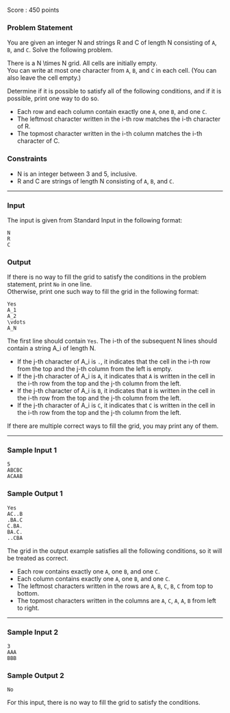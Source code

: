 Score : 450 points

### Problem Statement

You are given an integer N and strings R and C of length N consisting of `A`, `B`, and `C`. Solve the following problem.

There is a N \times N grid. All cells are initially empty.  
You can write at most one character from `A`, `B`, and `C` in each cell. (You can also leave the cell empty.)

Determine if it is possible to satisfy all of the following conditions, and if it is possible, print one way to do so.

* Each row and each column contain exactly one `A`, one `B`, and one `C`.
* The leftmost character written in the i-th row matches the i-th character of R.
* The topmost character written in the i-th column matches the i-th character of C.

### Constraints

* N is an integer between 3 and 5, inclusive.
* R and C are strings of length N consisting of `A`, `B`, and `C`.

---

### Input

The input is given from Standard Input in the following format:

```
N
R
C
```

### Output

If there is no way to fill the grid to satisfy the conditions in the problem statement, print `No` in one line.  
Otherwise, print one such way to fill the grid in the following format:

```
Yes
A_1
A_2
\vdots
A_N
```

The first line should contain `Yes`.
The i-th of the subsequent N lines should contain a string A\_i of length N.

* If the j-th character of A\_i is `.`, it indicates that the cell in the i-th row from the top and the j-th column from the left is empty.
* If the j-th character of A\_i is `A`, it indicates that `A` is written in the cell in the i-th row from the top and the j-th column from the left.
* If the j-th character of A\_i is `B`, it indicates that `B` is written in the cell in the i-th row from the top and the j-th column from the left.
* If the j-th character of A\_i is `C`, it indicates that `C` is written in the cell in the i-th row from the top and the j-th column from the left.

If there are multiple correct ways to fill the grid, you may print any of them.

---

### Sample Input 1

```
5
ABCBC
ACAAB
```

### Sample Output 1

```
Yes
AC..B
.BA.C
C.BA.
BA.C.
..CBA
```

The grid in the output example satisfies all the following conditions, so it will be treated as correct.

* Each row contains exactly one `A`, one `B`, and one `C`.
* Each column contains exactly one `A`, one `B`, and one `C`.
* The leftmost characters written in the rows are `A`, `B`, `C`, `B`, `C` from top to bottom.
* The topmost characters written in the columns are `A`, `C`, `A`, `A`, `B` from left to right.

---

### Sample Input 2

```
3
AAA
BBB
```

### Sample Output 2

```
No
```

For this input, there is no way to fill the grid to satisfy the conditions.